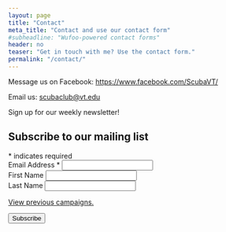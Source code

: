 ```yaml
---
layout: page
title: "Contact"
meta_title: "Contact and use our contact form"
#subheadline: "Wufoo-powered contact forms"
header: no
teaser: "Get in touch with me? Use the contact form."
permalink: "/contact/"
---
```


Message us on Facebook: https://www.facebook.com/ScubaVT/

Email us: scubaclub@vt.edu

Sign up for our weekly newsletter!

<!-- Begin MailChimp Signup Form -->
<div id="mc_embed_signup">
<form action="https://ScubaVT.us5.list-manage.com/subscribe/post?u=a5595f3d3adcabbaa31a39a6d&amp;id=84c71eace9" method="post" id="mc-embedded-subscribe-form" name="mc-embedded-subscribe-form" class="validate" target="_blank" novalidate>
    <div id="mc_embed_signup_scroll">
	<h2>Subscribe to our mailing list</h2>
<div class="indicates-required"><span class="asterisk">*</span> indicates required</div>
<div class="mc-field-group">
	<label for="mce-EMAIL">Email Address  <span class="asterisk">*</span>
</label>
	<input type="email" value="" name="EMAIL" class="required email" id="mce-EMAIL">
</div>
<div class="mc-field-group">
	<label for="mce-FNAME">First Name </label>
	<input type="text" value="" name="FNAME" class="" id="mce-FNAME">
</div>
<div class="mc-field-group">
	<label for="mce-LNAME">Last Name </label>
	<input type="text" value="" name="LNAME" class="" id="mce-LNAME">
</div>
<p><a href="https://us5.campaign-archive.com/home/?u=a5595f3d3adcabbaa31a39a6d&id=84c71eace9" title="View previous campaigns">View previous campaigns.</a></p>
	<div id="mce-responses" class="clear">
		<div class="response" id="mce-error-response" style="display:none"></div>
		<div class="response" id="mce-success-response" style="display:none"></div>
	</div>    <!-- real people should not fill this in and expect good things - do not remove this or risk form bot signups-->
    <div style="position: absolute; left: -5000px;" aria-hidden="true"><input type="text" name="b_a5595f3d3adcabbaa31a39a6d_84c71eace9" tabindex="-1" value=""></div>
    <div class="clear"><input type="submit" value="Subscribe" name="subscribe" id="mc-embedded-subscribe" class="button"></div>
    </div>
</form>
</div>

<!--End mc_embed_signup-->
